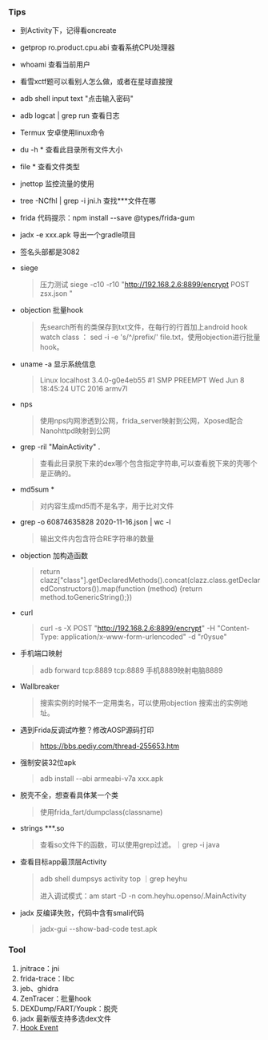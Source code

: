 ###  Tips

- 到Activity下，记得看oncreate

- getprop ro.product.cpu.abi 查看系统CPU处理器

- whoami 查看当前用户

- 看雪xctf题可以看别人怎么做，或者在星球直接搜

- adb shell input text  "点击输入密码"

- adb logcat | grep run  查看日志

- Termux  安卓使用linux命令

- du -h *  查看此目录所有文件大小

- file * 查看文件类型

- jnettop 监控流量的使用

- tree -NCfhl | grep -i jni.h 查找***文件在哪

- frida 代码提示：npm install --save @types/frida-gum

- jadx -e xxx.apk  导出一个gradle项目

- 签名头部都是3082

- siege
  
  > 压力测试  siege -c10 -r10 "http://192.168.2.6:8899/encrypt POST zsx.json " 
  
- objection 批量hook
  
  > 先search所有的类保存到txt文件，在每行的行首加上android hook watch class ： sed -i -e 's/^/prefix/' file.txt，使用objection进行批量hook。
  
- uname -a 显示系统信息
  
  > Linux localhost 3.4.0-g0e4eb55 #1 SMP PREEMPT Wed Jun 8 18:45:24 UTC 2016 armv7l
  
- nps  
  
  > 使用nps内网渗透到公网，frida_server映射到公网，Xposed配合Nanohttpd映射到公网  
  
- grep -ril "MainActivity" .  
  
  > 查看此目录脱下来的dex哪个包含指定字符串,可以查看脱下来的壳哪个是正确的。
  
- md5sum *
  
  > 对内容生成md5而不是名字，用于比对文件
  
- grep -o 60874635828   2020-11-16.json | wc -l
  
  > 输出文件内包含符合RE字符串的数量
  
- objection 加构造函数
  
  > return  clazz["class"].getDeclaredMethods().concat(clazz.class.getDeclaredConstructors()).map(function (method) {return method.toGenericString();})
  
- curl 
  
  > curl -s -X POST "http://192.168.2.6:8899/encrypt"  -H "Content-Type: application/x-www-form-urlencoded" -d "r0ysue"
  
- 手机端口映射
  
  > adb forward tcp:8889 tcp:8889 手机8889映射电脑8889
  
- Wallbreaker
  
  > 搜索实例的时候不一定用类名，可以使用objection 搜索出的实例地址。
  
- 遇到Frida反调试咋整？修改AOSP源码打印
  
  > https://bbs.pediy.com/thread-255653.htm
  
- 强制安装32位apk
  
  > adb install --abi armeabi-v7a  xxx.apk
  
- 脱壳不全，想查看具体某一个类
  
  > 使用frida_fart/dumpclass(classname)
  
- strings ***.so
  
  > 查看so文件下的函数，可以使用grep过滤。｜grep -i java
  
- 查看目标app最顶层Activity

  > adb shell dumpsys activity top ｜grep heyhu
  >
  > 进入调试模式：am start -D -n com.heyhu.openso/.MainActivity

- jadx 反编译失败，代码中含有smali代码
  > jadx-gui --show-bad-code test.apk


### Tool

1. jnitrace：jni  
2. frida-trace：libc
3. jeb、ghidra
4. ZenTracer：批量hook  
5. DEXDump/FART/Youpk：脱壳
6. jadx 最新版支持多选dex文件
7. [Hook Event](https://github.com/heyhu/frida-agent-example/blob/master/code/tools/hookEvent.js)
